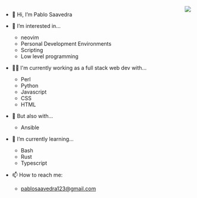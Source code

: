 <img align="right" src="https://gifimage.net/wp-content/uploads/2017/11/falling-leaves-gif-transparent-12.gif" />

- 👋 Hi, I’m Pablo Saavedra

- 👀 I’m interested in...
  - neovim
  - Personal Development Environments
  - Scripting
  - Low level programming

- 👨‍💻 I'm currently working as a full stack web dev with...
  - Perl
  - Python
  - Javascript
  - CSS
  - HTML

- 🥷 But also with...
  - Ansible

- 🌱 I’m currently learning...
  - Bash
  - Rust
  - Typescript

- 📫 How to reach me: 
  - pablosaavedra123@gmail.com

<!---
pablos123/pablos123 is a ✨ special ✨ repository because its `README.md` (this file) appears on your GitHub profile.
You can click the Preview link to take a look at your changes.
--->
